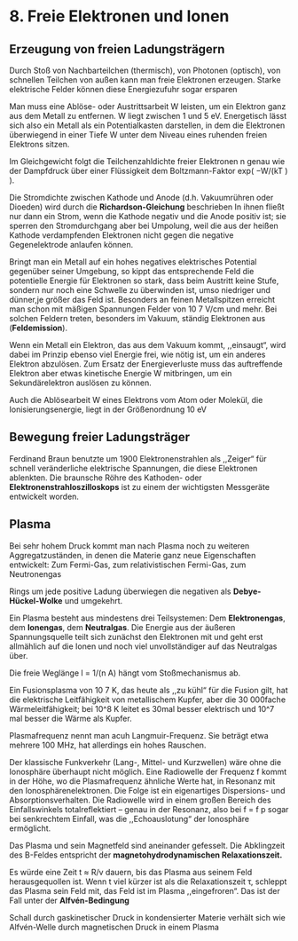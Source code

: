 # 8. Freie Elektronen und Ionen

## Erzeugung von freien Ladungsträgern
Durch Stoß von Nachbarteilchen (thermisch), von Photonen (optisch), von schnellen Teilchen von außen kann man freie Elektronen erzeugen. 
Starke elektrische Felder können diese Energiezufuhr sogar ersparen

Man muss eine Ablöse- oder Austrittsarbeit W leisten, um ein Elektron ganz aus dem Metall zu entfernen. 
W liegt zwischen 1 und 5 eV. 
Energetisch lässt sich also ein Metall als ein Potentialkasten darstellen, in dem die Elektronen überwiegend in
einer Tiefe W unter dem Niveau eines ruhenden freien Elektrons sitzen.

Im Gleichgewicht folgt die Teilchenzahldichte freier Elektronen n genau wie der Dampfdruck
über einer Flüssigkeit dem Boltzmann-Faktor exp( −W/(kT ) ).

Die Stromdichte zwischen Kathode und Anode (d.h. Vakuumrühren oder Dioeden) wird durch die **Richardson-Gleichung** beschrieben
In ihnen fließt nur dann ein Strom, wenn die Kathode negativ und die Anode positiv ist; sie sperren den Stromdurchgang aber bei Umpolung,
weil die aus der heißen Kathode verdampfenden Elektronen nicht gegen die negative Gegenelektrode anlaufen können.

Bringt man ein Metall auf ein hohes negatives elektrisches Potential gegenüber seiner Umgebung, 
so kippt das entsprechende Feld die potentielle Energie für Elektronen so stark, dass beim Austritt keine Stufe, 
sondern nur noch eine Schwelle zu überwinden ist, umso niedriger und dünner,je größer das Feld ist. 
Besonders an feinen Metallspitzen erreicht man schon mit mäßigen Spannungen Felder von 10 7 V/cm und mehr.
Bei solchen Feldern treten, besonders im Vakuum, ständig Elektronen aus (**Feldemission**).

Wenn ein Metall ein Elektron, das aus dem Vakuum kommt, ,,einsaugt“, wird dabei im Prinzip ebenso viel Energie frei, wie nötig ist, 
um ein anderes Elektron abzulösen. 
Zum Ersatz der Energieverluste muss das auftreffende Elektron aber etwas kinetische Energie W mitbringen, um
ein Sekundärelektron auslösen zu können.

Auch die Ablösearbeit W eines Elektrons vom Atom oder Molekül, die Ionisierungsenergie, liegt in der Größenordnung 10 eV

## Bewegung freier Ladungsträger
Ferdinand Braun benutzte um 1900 Elektronenstrahlen als ,,Zeiger“ für schnell veränderliche elektrische Spannungen, die diese Elektronen
ablenkten. Die braunsche Röhre des Kathoden- oder **Elektronenstrahloszilloskops** ist zu einem der wichtigsten Messgeräte entwickelt
worden.

## Plasma
Bei sehr hohem Druck kommt man nach Plasma noch zu weiteren Aggregatzuständen, in denen die Materie ganz neue Eigenschaften entwickelt: 
Zum Fermi-Gas, zum relativistischen Fermi-Gas, zum Neutronengas

Rings um jede positive Ladung überwiegen die negativen als **Debye-Hückel-Wolke** und umgekehrt.

Ein Plasma besteht aus mindestens drei Teilsystemen: Dem **Elektronengas**, dem **Ionengas**, dem **Neutralgas**.
Die Energie aus der äußeren Spannungsquelle teilt sich zunächst den Elektronen mit und geht erst allmählich auf die Ionen und noch viel unvollständiger auf das Neutralgas über.

Die freie Weglänge l = 1/(n A) hängt vom Stoßmechanismus ab.

Ein Fusionsplasma von 10 7 K, das heute als ,,zu kühl“ für die Fusion gilt, hat die elektrische Leitfähigkeit von metallischem Kupfer, 
aber die 30 000fache Wärmeleitfähigkeit; bei 10^8 K leitet es 30mal besser elektrisch und 10^7 mal besser die Wärme als Kupfer.

Plasmafrequenz nennt man acuh Langmuir-Frequenz. Sie beträgt etwa mehrere 100 MHz, hat allerdings ein hohes Rauschen.

Der klassische Funkverkehr (Lang-, Mittel- und Kurzwellen) wäre ohne die Ionosphäre überhaupt nicht möglich. 
Eine Radiowelle der Frequenz f kommt in der Höhe, wo die Plasmafrequenz ähnliche Werte hat, in Resonanz mit den Ionosphärenelektronen. 
Die Folge ist ein eigenartiges Dispersions- und Absorptionsverhalten. 
Die Radiowelle wird in einem großen Bereich des Einfallswinkels totalreflektiert – genau in der Resonanz, 
also bei f = f p sogar bei senkrechtem Einfall, was die ,,Echoauslotung“ der Ionosphäre ermöglicht.

Das Plasma und sein Magnetfeld sind aneinander gefesselt.
Die Abklingzeit des B-Feldes entspricht der **magnetohydrodynamischen Relaxationszeit.**

Es würde eine Zeit t ≈ R/v dauern, bis das Plasma aus seinem Feld herausgequollen ist. 
Wenn t viel kürzer ist als die Relaxationszeit τ, schleppt das Plasma sein Feld mit, 
das Feld ist im Plasma ,,eingefroren“. Das ist der Fall unter der **Alfvén-Bedingung**

Schall durch gaskinetischer Druck in kondensierter Materie verhält sich wie Alfvén-Welle durch magnetischen Druck in einem Plasma 
